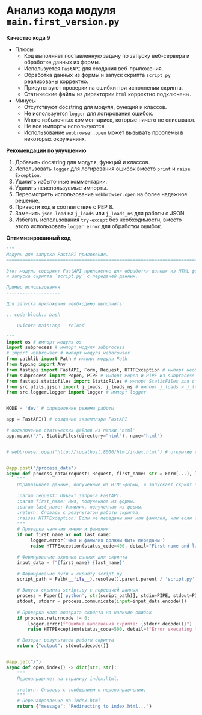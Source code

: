 # Анализ кода модуля `main.first_version.py`

**Качество кода**
9
-  Плюсы
    -  Код выполняет поставленную задачу по запуску веб-сервера и обработке данных из формы.
    -  Используется `FastAPI` для создания веб-приложения.
    -  Обработка данных из формы и запуск скрипта `script.py` реализованы корректно.
    -  Присутствуют проверки на ошибки при исполнении скрипта.
    -  Статические файлы из директории `html` корректно подключены.
-  Минусы
    -  Отсутствуют docstring для модуля, функций и классов.
    -  Не используется `logger` для логирования ошибок.
    -  Много избыточных комментариев, которые ничего не описывают.
    -  Не все импорты используются.
    -  Использование `webbrowser.open` может вызывать проблемы в некоторых окружениях.

**Рекомендации по улучшению**
1. Добавить docstring для модуля, функций и классов.
2. Использовать `logger` для логирования ошибок вместо `print` и `raise Exception`.
3. Удалить избыточные комментарии.
4. Удалить неиспользуемые импорты.
5. Пересмотреть использование `webbrowser.open` на более надежное решение.
6. Привести код в соответствие с PEP 8.
7.  Заменить `json.load` на `j_loads` или `j_loads_ns` для работы с JSON.
8.  Избегать использования `try-except` без необходимости, вместо этого использовать `logger.error` для обработки ошибок.

**Оптимизированный код**
```python
"""
Модуль для запуска FastAPI приложения.
=========================================================================================

Этот модуль содержит FastAPI приложение для обработки данных из HTML формы
и запуска скрипта `script.py` с передачей данных.

Пример использования
--------------------

Для запуска приложения необходимо выполнить:

.. code-block:: bash

    uvicorn main:app --reload

"""
import os # импорт модуля os
import subprocess # импорт модуля subprocess
# import webbrowser # импорт модуля webbrowser
from pathlib import Path # импорт модуля Path
from typing import Any
from fastapi import FastAPI, Form, Request, HTTPException # импорт необходимых компонентов FastAPI
from subprocess import Popen, PIPE # импорт Popen и PIPE из subprocess
from fastapi.staticfiles import StaticFiles # импорт StaticFiles для статики
from src.utils.jjson import j_loads, j_loads_ns # импорт j_loads и j_loads_ns
from src.logger.logger import logger # импорт logger


MODE = 'dev' # определение режима работы

app = FastAPI() # создание экземпляра FastAPI

# подключение статических файлов из папки 'html'
app.mount("/", StaticFiles(directory="html"), name="html")


# webbrowser.open("http://localhost:8000/html/index.html") # открытие веб-страницы в браузере


@app.post("/process_data")
async def process_data(request: Request, first_name: str = Form(...), last_name: str = Form(...)) -> dict[str, Any]:
    """
    Обрабатывает данные, полученные из HTML-формы, и запускает скрипт script.py.

    :param request: Объект запроса FastAPI.
    :param first_name: Имя, полученное из формы.
    :param last_name: Фамилия, полученная из формы.
    :return: Словарь с результатом работы скрипта.
    :raises HTTPException: Если не переданы имя или фамилия, или если скрипт завершился с ошибкой.
    """
    # Проверка наличия имени и фамилии
    if not first_name or not last_name:
         logger.error('Имя и фамилия должны быть переданы')
         raise HTTPException(status_code=400, detail="First name and last name must be provided")

    # Формирование входных данных для скрипта
    input_data = f"{first_name} {last_name}"
    
    # Формирование пути к скрипту script.py
    script_path = Path(__file__).resolve().parent.parent / 'script.py'

    # Запуск скрипта script.py с передачей данных
    process = Popen(['python', str(script_path)], stdin=PIPE, stdout=PIPE, stderr=PIPE)
    stdout, stderr = process.communicate(input=input_data.encode())
    
    # Проверка кода возврата скрипта на наличие ошибок
    if process.returncode != 0:
        logger.error(f"Ошибка выполнения скрипта: {stderr.decode()}")
        raise HTTPException(status_code=500, detail=f"Error executing the script: {stderr.decode()}")

    # Возврат результатов работы скрипта
    return {"output": stdout.decode()}


@app.get("/")
async def open_index() -> dict[str, str]:
    """
    Перенаправляет на страницу index.html.

    :return: Словарь с сообщением о перенаправлении.
    """
    # Перенаправление на index.html
    return {"message": "Redirecting to index.html..."}
```